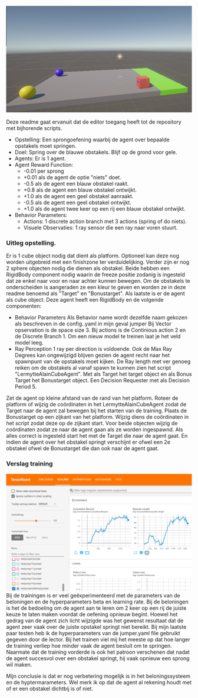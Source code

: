 ![voorbeeld opstelling](afbeelding-opstelling.PNG)


Deze readme gaat ervanuit dat de editor toegang heeft tot de repository met bijhorende scripts.
- Opstelling: Een sprongoefening waarbij de agent over bepaalde opstakels moet springen.
- Doel: Spring over de blauwe obstakels. Blijf op de grond voor gele.
- Agents: Er is 1 agent.
- Agent Reward Function:
	- -0.01 per sprong
	- +0.01 als de agent de optie "niets" doet.
	- -0.5 als de agent een blauw obstakel raakt.
	- +0.8 als de agent een blauw obstakel ontwijkt.
	- +1.0 als de agent een geel obstakel aanraakt.
	- -0.5 als de agent een geel obstakel ontwijkt.
	- +1.0 als de agent twee keer op een rij een blauw obstakel ontwijkt.
- Behavior Parameters:
	- Actions: 1 discrete action branch met 3 actions (spring of do niets).
	- Visuele Observaties: 1 ray sensor die een ray naar voren stuurt.

### Uitleg opstelling.

Er is 1 cube object nodig dat dient als platform. Optioneel kan deze nog worden uitgebreid met een finishzone ter verduidelijking.
Verder zijn er nog 2 sphere objecten nodig die dienen als obstakel. Beide hebben een RigidBody component nodig waarin de freeze positie zodanig is ingesteld dat ze enkel naar voor en naar achter kunnen bewegen.
Om de obstakels te onderscheiden is aangeraden ze een kleur te geven en worden ze in deze readme benoemd als "Target" en "Bonustarget".
Als laatste is er de agent als cube object. Deze agent heeft een RigidBody en de volgende componenten:
- Behavior Parameters
Als Behavior name wordt dezelfde naam gekozen als beschreven in de config..yaml in mijn geval jumper
Bij Vector opservation is de space size 3.
Bij actions is de Continious action 2 en de Discrete Branch 1.
Om een nieuw model te treinen laat je het veld model leeg.
- Ray Perception
1 ray per direction is voldoende. Ook de Max Ray Degrees kan ongewijzigd blijven gezien de agent recht naar het spawnpunt van de opstakels moet kijken.
De Ray length met ver genoeg reiken om de obstakels al vanaf spawn te kunnen zien
het script "LermytteAlainCubeAgent". Met als Target het target object en als Bonus Target het Bonustarget object.
Een Decision Requester met als Decision Period 5.

Zet de agent op kleine afstand van de rand van het platform. 
Roteer de platform of wijzig de coördinaten in het LermytteAlainCubeAgent zodat de Target naar de agent zal bewegen bij het starten van de training.
Plaats de Bonustarget op een zijkant van het platform. Wijzig diens de coördinaten in het script zodat deze op de zijkant start.
Voor beide objecten wijzig de coördinaten zodat ze naar de agent gaan als ze worden ingespawnd.
Als alles correct is ingesteld start het met de Target die naar de agent gaat. En indien de agent over het obstakel springt verschijnt er ofwel een 2e obstakel ofwel de Bonustarget die dan ook naar de agent gaat.


### Verslag training
![figuur tensorboard](afbeelding-tensorboard.PNG)
Bij de trainingen is er veel geëxperimenteerd met de parameters van de beloningen en de hyperparameters beta en learning rate. Bij de beloningen is het de bedoeling om de agent aan te leren om 2 keer op een rij de juiste keuze te laten maken voordat de oefening opnieuw begint.
Hoewel het gedrag van de agent zich licht wijzigde was het gewenst resultaat dat de agent zeer vaak over de juiste opstakel springt niet bereikt. Bij mijn laatste paar testen heb ik de hyperparameters van de jumper.yaml file gebruikt gegeven door de lector.
Bij het trainen viel mij het meeste op dat hoe langer de training verliep hoe minder vaak de agent besluit om te springen. Naarmate dat de training vorderde is ook het patroon verschenen dat nadat de agent succesvol over een obstakel springt, hij vaak opnieuw een sprong wil maken.

Mijn conclusie is dat er nog verbetering mogelijk is in het beloningssysteem en de hyptermarameters. Wel merk ik op dat de agent al rekening houdt met of er een obstakel dichtbij is of niet.
